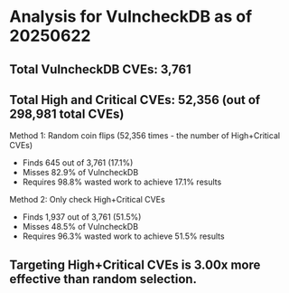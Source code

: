 # Analysis for VulncheckDB as of 20250622

## Total VulncheckDB CVEs: 3,761
## Total High and Critical CVEs: 52,356 (out of 298,981 total CVEs)

Method 1: Random coin flips (52,356 times - the number of High+Critical CVEs)
  - Finds 645 out of 3,761 (17.1%)
  - Misses 82.9% of VulncheckDB
  - Requires 98.8% wasted work to achieve 17.1% results

Method 2: Only check High+Critical CVEs
  - Finds 1,937 out of 3,761 (51.5%)
  - Misses 48.5% of VulncheckDB
  - Requires 96.3% wasted work to achieve 51.5% results

## Targeting High+Critical CVEs is 3.00x more effective than random selection.
